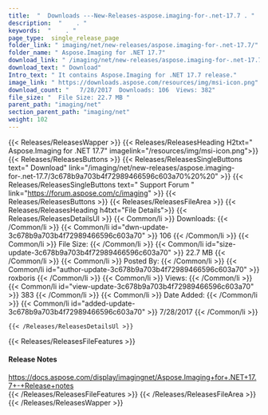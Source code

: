 ```yaml
---
title:  "  Downloads ---New-Releases-aspose.imaging-for-.net-17.7 . " 
description:  "    . " 
keywords:  "    . " 
page_type:  single_release_page
folder_link: " imaging/net/new-releases/aspose.imaging-for-.net-17.7/"
folder_name: " Aspose.Imaging for .NET 17.7"
download_link: " /imaging/net/new-releases/aspose.imaging-for-.net-17.7/3c678b9a703b4f72989466596c603a70"
download_text: " Download"
Intro_text: " It contains Aspose.Imaging for .NET 17.7 release."
image_link: " https://downloads.aspose.com/resources/img/msi-icon.png"
download_count: "   7/28/2017  Downloads: 106  Views: 382"
file_size: "  File Size: 22.7 MB "
parent_path: "imaging/net"
section_parent_path: "imaging/net"
weight: 102 
---
```


{{< Releases/ReleasesWapper >}}
  {{< Releases/ReleasesHeading H2txt=" Aspose.Imaging for .NET 17.7" imagelink="/resources/img/msi-icon.png">}}
  {{< Releases/ReleasesButtons >}}
    {{< Releases/ReleasesSingleButtons text=" Download" link="/imaging/net/new-releases/aspose.imaging-for-.net-17.7/3c678b9a703b4f72989466596c603a70%20%20" >}}
    {{< Releases/ReleasesSingleButtons text=" Support Forum " link="https://forum.aspose.com/c/imaging" >}}
  {{< Releases/ReleasesButtons >}}
  {{< Releases/ReleasesFileArea >}}
    {{< Releases/ReleasesHeading h4txt="File Details">}}
    {{< Releases/ReleasesDetailsUl >}}
            {{< Common/li  >}} Downloads: {{< /Common/li >}} 
      {{< Common/li id="dwn-update-3c678b9a703b4f72989466596c603a70" >}} 106 {{< /Common/li >}} 
      {{< Common/li  >}} File Size: {{< /Common/li >}} 
      {{< Common/li id="size-update-3c678b9a703b4f72989466596c603a70" >}} 22.7 MB {{< /Common/li >}} 
      {{< Common/li  >}} Posted By: {{< /Common/li >}} 
      {{< Common/li id="author-update-3c678b9a703b4f72989466596c603a70" >}} roxboris {{< /Common/li >}} 
      {{< Common/li  >}} Views: {{< /Common/li >}} 
      {{< Common/li id="view-update-3c678b9a703b4f72989466596c603a70" >}} 383 {{< /Common/li >}} 
      {{< Common/li  >}} Date Added: {{< /Common/li >}} 
      {{< Common/li id="added-update-3c678b9a703b4f72989466596c603a70" >}} 7/28/2017 {{< /Common/li >}} 

    {{< /Releases/ReleasesDetailsUl >}}

  {{< Releases/ReleasesFileFeatures >}}
      <h4>Release Notes</h4><div><a href="https://docs.aspose.com/display/imagingnet/Aspose.Imaging+for+.NET+17.7+-+Release+notes">https://docs.aspose.com/display/imagingnet/Aspose.Imaging+for+.NET+17.7+-+Release+notes</a></div>
  {{< /Releases/ReleasesFileFeatures >}}
 {{< /Releases/ReleasesFileArea >}}
{{< /Releases/ReleasesWapper >}}


